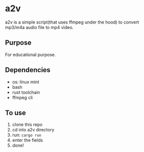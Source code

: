 # a2v

a2v is a simple script(that uses ffmpeg under the hood) to convert mp3/m4a audio file to mp4 video.

## Purpose

For educational purpose.

## Dependencies

- os: linux mint
- bash
- rust toolchain
- ffmpeg cli

## To use

1. clone this repo
2. cd into a2v directory
3. run: `cargo run`
4. enter the fields
5. done!
